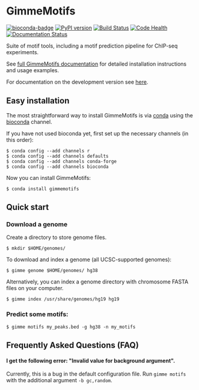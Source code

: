 # GimmeMotifs

[![bioconda-badge](https://img.shields.io/badge/install%20with-bioconda-brightgreen.svg?style=flat)](http://bioconda.github.io)
[![PyPI version](https://badge.fury.io/py/gimmemotifs.svg)](https://badge.fury.io/py/gimmemotifs)
[![Build Status](https://travis-ci.org/simonvh/gimmemotifs.svg?branch=master)](https://travis-ci.org/simonvh/gimmemotifs)
[![Code Health](https://landscape.io/github/simonvh/gimmemotifs/master/landscape.svg?style=flat)](https://landscape.io/github/simonvh/gimmemotifs/master)
[![Documentation Status](https://readthedocs.org/projects/gimmemotifs/badge/?version=stable)](http://gimmemotifs.readthedocs.io/en/stable/?badge=stable)

Suite of motif tools, including a motif prediction pipeline for ChIP-seq experiments.

See [full GimmeMotifs documentation](http://gimmemotifs.readthedocs.org/) for detailed installation instructions and usage examples.

For documentation on the development version see [here](http://gimmemotifs.readthedocs.org/en/latest/).

## Easy installation

The most straightforward way to install GimmeMotifs is via [conda](https://docs.continuum.io/anaconda/) using the [bioconda](https://bioconda.github.io/) channel.

If you have not used bioconda yet, first set up the necessary channels (in this order):

```
$ conda config --add channels r
$ conda config --add channels defaults
$ conda config --add channels conda-forge
$ conda config --add channels bioconda
```

Now you can install GimmeMotifs:

`$ conda install gimmemotifs`

## Quick start

### Download a genome

Create a directory to store genome files.

`$ mkdir $HOME/genomes/`

To download and index a genome (all UCSC-supported genomes):

`$ gimme genome $HOME/genomes/ hg38`

Alternatively, you can index a genome directory with chromosome FASTA files on your computer.

`$ gimme index /usr/share/genomes/hg19 hg19`

### Predict some motifs:

`$ gimme motifs my_peaks.bed -g hg38 -n my_motifs`

## Frequently Asked Questions (FAQ)

#### I get the following error: "Invalid value for background argument".

Currently, this is a bug in the default configuration file. Run `gimme motifs` with the additional argument `-b gc,random`. 



